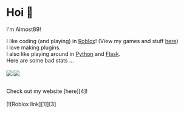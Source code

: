 # Hoi 👋
I'm Almost89!

I like coding (and playing) in [Roblox](https://roblox.com)! (View my games and stuff [here][2])<br />
I love making plugins.<br />
I also like playing around in [Python](https://www.python.org/) and [Flask](https://flask.palletsprojects.com/en/2.1.x/).
<br />
Here are some bad stats ...
<br />
<br />
<img align="left" src="https://github-readme-stats.vercel.app/api/top-langs/?username=Almost89" />
<img align="center" src="https://github-readme-stats.vercel.app/api?username=Almost89&show_icons=true)" />


<br />
Check out my website [here][4]!
<br />
<br />
[![Roblox link][1]][3]

<!-- Icons -->

[1]: https://images.rbxcdn.com/3b43a5c16ec359053fef735551716fc5.ico

<!-- Links -->

[2]: https://roblox.com/users/2046490515/profile#!/creations
[3]: https://roblox.com/users/2046490515/profile
[4]: https://almost89.glitch.me
